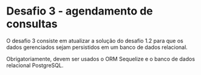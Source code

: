 # Desafio 3 - agendamento de consultas
O desafio 3 consiste em atualizar a solução do desafio 1.2 para que os dados gerenciados sejam persistidos em um banco de dados relacional.

Obrigatoriamente, devem ser usados o ORM Sequelize e o banco de dados relacional PostgreSQL.

